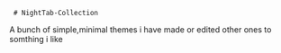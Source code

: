 ``` # NightTab-Collection```

A bunch of simple,minimal themes i have made or edited other ones to somthing i like 
